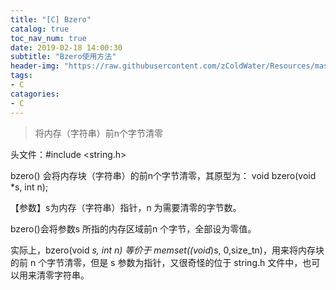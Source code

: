 ```yaml
---
title: "[C] Bzero"
catalog: true
toc_nav_num: true
date: 2019-02-18 14:00:30
subtitle: "Bzero使用方法"
header-img: "https://raw.githubusercontent.com/zColdWater/Resources/master/Images/knowledge-min.png"
tags:
- C
catagories:
- C
---
```


> 将内存（字符串）前n个字节清零

头文件：#include <string.h>  

bzero() 会将内存块（字符串）的前n个字节清零，其原型为：
    void bzero(void *s, int n);

【参数】s为内存（字符串）指针，n 为需要清零的字节数。

bzero()会将参数s 所指的内存区域前n 个字节，全部设为零值。

实际上，bzero(void *s, int n) 等价于 memset((void*)s, 0,size_tn)，用来将内存块的前 n 个字节清零，但是 s 参数为指针，又很奇怪的位于 string.h 文件中，也可以用来清零字符串。


